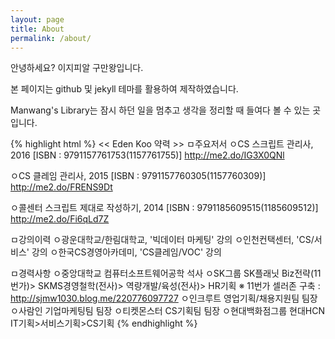 ```yaml
---
layout: page
title: About
permalink: /about/
---
```


안녕하세요? 이지피알 구만왕입니다.

본 페이지는 github 및 jekyll 테마를 활용하여 제작하였습니다.

Manwang's Library는 잠시 하던 일을 멈추고 생각을 정리할 때 들여다 볼 수 있는 곳입니다.

{% highlight html %}
<< Eden Koo 약력 >>
ㅁ주요저서
 ㅇCS 스크립트 관리사, 2016
   [ISBN : 9791157761753(1157761755)]
   http://me2.do/IG3X0QNl
 
 ㅇCS 클레임 관리사, 2015
   [ISBN : 9791157760305(1157760309)]
   http://me2.do/FRENS9Dt
 
 ㅇ콜센터 스크립트 제대로 작성하기, 2014
   [ISBN : 9791185609515(1185609512)]
   http://me2.do/Fi6qLd7Z 


ㅁ강의이력
 ㅇ광운대학교/한림대학교, '빅데이터 마케팅' 강의
 ㅇ인천컨택센터, 'CS/서비스' 강의
 ㅇ한국CS경영아카데미, 'CS클레임/VOC' 강의


ㅁ경력사항
 ㅇ중앙대학교 컴퓨터소프트웨어공학 석사
 ㅇSK그룹 SK플래닛
       Biz전략(11번가)> SKMS경영철학(전사)> 역량개발/육성(전사)> HR기획
       ※ 11번가 셀러존 구축 : http://sjmw1030.blog.me/220776097727
 ㅇ인크루트 영업기획/채용지원팀 팀장
 ㅇ사람인 기업마케팅팀 팀장
 ㅇ티켓몬스터 CS기획팀 팀장
 ㅇ현대백화점그룹 현대HCN 
       IT기획>서비스기획>CS기획 
{% endhighlight %}
